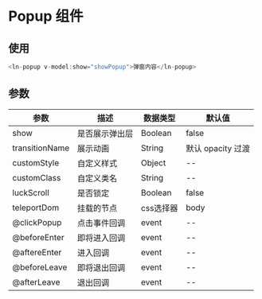 # Popup 组件

## 使用

```javascript
<ln-popup v-model:show="showPopup">弹窗内容</ln-popup>
```

## 参数

| 参数          | 描述    | 数据类型    | 默认值           |
| -------------- | -------------- | ------- | ----------------- |
| show           | 是否展示弹出层 | Boolean | false             |
| transitionName | 展示动画       | String  | 默认 opacity 过渡 |
| customStyle    | 自定义样式     | Object  | --                |
| customClass    | 自定义类名     | String  | --                |
| luckScroll     | 是否锁定       | Boolean | false             |
| teleportDom     | 挂载的节点       | css选择器 | body            |
| @clickPopup    | 点击事件回调   | event   | --                |
| @beforeEnter   | 即将进入回调   | event   | --                |
| @aftereEnter   | 进入回调       | event   | --                |
| @beforeLeave   | 即将退出回调   | event   | --                |
| @afterLeave    | 退出回调       | event   | --                |
